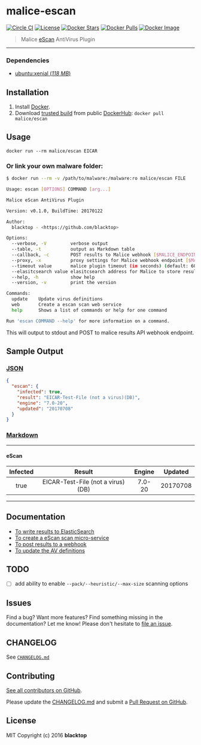 # malice-escan

[![Circle CI](https://circleci.com/gh/malice-plugins/escan.png?style=shield)](https://circleci.com/gh/malice-plugins/escan)
[![License](http://img.shields.io/:license-mit-blue.svg)](http://doge.mit-license.org)
[![Docker Stars](https://img.shields.io/docker/stars/malice/escan.svg)](https://hub.docker.com/r/malice/escan/)
[![Docker Pulls](https://img.shields.io/docker/pulls/malice/escan.svg)](https://hub.docker.com/r/malice/escan/)
[![Docker Image](https://img.shields.io/badge/docker%20image-1.4GB-blue.svg)](https://hub.docker.com/r/malice/escan/)

> Malice [eScan](https://escanav.com/en/linux-antivirus/antivirus-for-linux-file-servers.asp) AntiVirus Plugin

---

### Dependencies

- [ubuntu:xenial (_118 MB_\)](https://hub.docker.com/_/ubuntu/)

## Installation

1. Install [Docker](https://www.docker.io/).
2. Download [trusted build](https://hub.docker.com/r/malice/escan/) from public [DockerHub](https://hub.docker.com): `docker pull malice/escan`

## Usage

```
docker run --rm malice/escan EICAR
```

### Or link your own malware folder:

```bash
$ docker run --rm -v /path/to/malware:/malware:ro malice/escan FILE

Usage: escan [OPTIONS] COMMAND [arg...]

Malice eScan AntiVirus Plugin

Version: v0.1.0, BuildTime: 20170122

Author:
  blacktop - <https://github.com/blacktop>

Options:
  --verbose, -V         verbose output
  --table, -t	        output as Markdown table
  --callback, -c	    POST results to Malice webhook [$MALICE_ENDPOINT]
  --proxy, -x	        proxy settings for Malice webhook endpoint [$MALICE_PROXY]
  --timeout value       malice plugin timeout (in seconds) (default: 60) [$MALICE_TIMEOUT]
  --elasitcsearch value elasitcsearch address for Malice to store results [$MALICE_ELASTICSEARCH]
  --help, -h	        show help
  --version, -v	        print the version

Commands:
  update	Update virus definitions
  web       Create a escan scan web service
  help		Shows a list of commands or help for one command

Run 'escan COMMAND --help' for more information on a command.
```

This will output to stdout and POST to malice results API webhook endpoint.

## Sample Output

### [JSON](https://github.com/malice-plugins/escan/blob/master/docs/results.json)

```json
{
  "escan": {
    "infected": true,
    "result": "EICAR-Test-File (not a virus)(DB)",
    "engine": "7.0-20",
    "updated": "20170708"
  }
}
```

### [Markdown](https://github.com/malice-plugins/escan/blob/master/docs/SAMPLE.md)

---

#### eScan

| Infected |              Result               | Engine | Updated  |
| :------: | :-------------------------------: | :----: | :------: |
|   true   | EICAR-Test-File (not a virus)(DB) | 7.0-20 | 20170708 |

---

## Documentation

- [To write results to ElasticSearch](https://github.com/malice-plugins/escan/blob/master/docs/elasticsearch.md)
- [To create a eScan scan micro-service](https://github.com/malice-plugins/escan/blob/master/docs/web.md)
- [To post results to a webhook](https://github.com/malice-plugins/escan/blob/master/docs/callback.md)
- [To update the AV definitions](https://github.com/malice-plugins/escan/blob/master/docs/update.md)

## TODO

- [ ] add ability to enable `--pack/--heuristic/--max-size` scanning options

## Issues

Find a bug? Want more features? Find something missing in the documentation? Let me know! Please don't hesitate to [file an issue](https://github.com/malice-plugins/escan/issues/new).

## CHANGELOG

See [`CHANGELOG.md`](https://github.com/malice-plugins/escan/blob/master/CHANGELOG.md)

## Contributing

[See all contributors on GitHub](https://github.com/malice-plugins/escan/graphs/contributors).

Please update the [CHANGELOG.md](https://github.com/malice-plugins/escan/blob/master/CHANGELOG.md) and submit a [Pull Request on GitHub](https://help.github.com/articles/using-pull-requests/).

## License

MIT Copyright (c) 2016 **blacktop**
